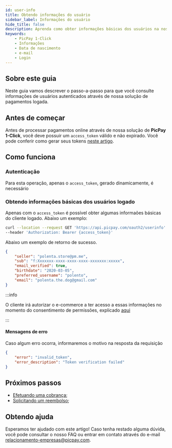 ```yaml
---
id: user-info
title: Obtendo informações do usuário
sidebar_label: Informações do usuário
hide_title: false
description: Aprenda como obter informações básicas dos usuários na nossa solução PicPay 1-Click
keywords: 
    - PicPay 1-Click
    - Informações
    - Data de nascimento
    - e-mail    
    - Login
---
```


## Sobre este guia

Neste guia vamos descrever o passo-a-passo para que você consulte informações de usuários autenticados através de nossa solução de pagamentos logada.

## Antes de começar

Antes de processar pagamentos online através de nossa solução de **PicPay 1-Click**, você deve possuir um `access_token` válido e não expirado. Você pode conferir como gerar seus tokens [neste artigo](/one-click/guides/oauth2-flow).

## Como funciona

### Autenticação

Para esta operação, apenas o `access_token`, gerado dinamicamente, é necessário 

### Obtendo informações básicas dos usuários logado

Apenas com o `access_token` é possível obter algumas informaões básicas do cliente logado. Abaixo um exemplo:

```bash
curl --location --request GET 'https://api.picpay.com/oauth2/userinfo' \
--header 'Authorization: Bearer {access_token}' 
```

Abaixo um exemplo de retorno de sucesso.

```json
{
    "seller": "polenta.store@pm.me",
    "sub": "f:Xxxxxxx-xxxx-xxxx-xxxx-xxxxxxx:xxxxx",
    "email_verified": true,
    "birthdate": "2020-03-05",
    "preferred_username": "polento",
    "email": "polenta.the.dog@gmail.com"
}
```

:::info

O cliente irá autorizar o e-commerce a ter acesso a essas informações no momento do consentimento de permissões, explicado [aqui](/one-click/guides/oauth2-flow#solicitando-a-autorização-do-usuário)

:::

#### Mensagens de erro

Caso algum erro ocorra, informaremos o motivo na resposta da requisição
```json
{
    "error": "invalid_token",
    "error_description": "Token verification failed"
}
```

## Próximos passos

- [Efetuando uma cobrança](/one-click/guides/process-payments);
- [Solicitando um reembolso](/one-click/guides/refund-payments);

## Obtendo ajuda
Esperamos ter ajudado com este artigo! Caso tenha restado alguma dúvida, você pode consultar o nosso FAQ ou entrar em contato através do e-mail relacionamento-empresas@picpay.com. 
